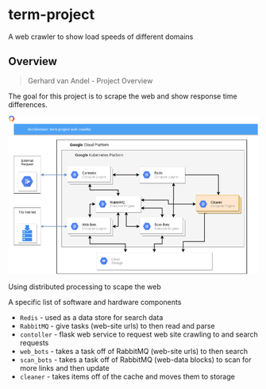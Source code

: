 # term-project
A web crawler to show load speeds of different domains

## Overview
> Gerhard van Andel - Project Overview

The goal for this project is to scrape the web and show response time differences.

![diagram][diagram]

Using distributed processing to scape the web

A specific list of software and hardware components
+ `Redis` - used as a data store for search data
+ `RabbitMQ` - give tasks (web-site urls) to then read and parse
+ `contoller` - flask web service to request web site crawling to and search requests
+ `web_bots` - takes a task off of RabbitMQ (web-site urls) to then search
+ `scan_bots` - takes a task off of RabbitMQ (web-data blocks) to scan for more links and then update
+ `cleaner` - takes items off of the cache and moves them to storage

[diagram]: /term-project.png "Diagram"


